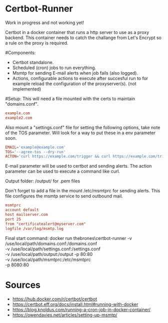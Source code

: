 # Certbot-Runner
Work in progress and not working yet!

Certbot in a docker container that runs a http server to use as a proxy backend. 
This container needs to catch the challange from Let's Encrypt so a rule on the proxy is required. 

#Components:
  - Certbot standalone.
  - Scheduled (cron) jobs to run everything.
  - Msmtp for sending E-mail alerts when job fails (also logged).
  - Actions, configurable actions to execute after succesful run to for example reload the configuration of the proxyserver(s). (not implemented)


#Setup:
This will need a file mounted with the certs to maintain "domains.conf".
```domains.conf
example.com
example2.com
```

Also mount a "settings.conf" file for setting the following options, take note of the TOS parameter. 
Will look for a way to put these in a env parameter soon.
```settings.conf
EMAIL='example@example.com'
TOS='--agree-tos --dry-run'
ACTON='curl https://example.com/trigger && curl https://example.com/trigger '
```
E-mail parameter will be used to certbot and sending alerts.
The action parameter can be used to execute a command like curl. 

Output folder: /output/ for .pem files

Don't forget to add a file in the mount /etc/msmtprc for sending alerts. 
This file configures the msmtp service to send outbound mail.
```conf
msmtprc
account default
host mailserver.com
port 25
from "certificatealert@myserver.com"
logfile /var/log/msmtp.log
```

Final start command:
docker run thebrones\certbot-runner
  -v /use/local/path/domains.conf:/domains.conf \
  -v /use/local/path/settings.conf:/settings.conf \
  -v /use/local/path/output:/output -p 80:80 \
  -v /use/local/path/msmtprc:/etc/msmtprc \
  -p 8080:80

# Sources
  - https://hub.docker.com/r/certbot/certbot 
  - https://certbot.eff.org/docs/install.html#running-with-docker 
  - https://blog.knoldus.com/running-a-cron-job-in-docker-container/ 
  - https://owendavies.net/articles/setting-up-msmtp/